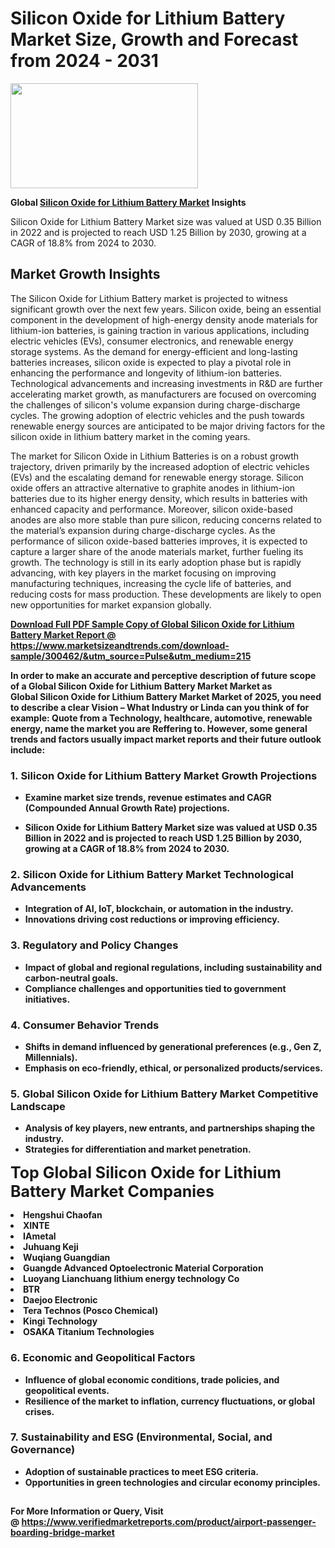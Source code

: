 <H1>Silicon Oxide for Lithium Battery Market Size, Growth and Forecast from 2024 - 2031</H1><img class="aligncenter size-medium wp-image-584254" src="https://thirdeyenews.in/wp-content/uploads/2024/09/Global-Market-Research-300x168.jpeg" alt="" width="300" height="168" /><p><strong>Global&nbsp;<a href="https://www.marketsizeandtrends.com/download-sample/300462/&amp;utm_source=Pulse&amp;utm_medium=215">Silicon Oxide for Lithium Battery Market</a> Insights</strong></p><p>Silicon Oxide for Lithium Battery Market size was valued at USD 0.35 Billion in 2022 and is projected to reach USD 1.25 Billion by 2030, growing at a CAGR of 18.8% from 2024 to 2030.</p><p><h2>Market Growth Insights</h2> <p>The Silicon Oxide for Lithium Battery market is projected to witness significant growth over the next few years. Silicon oxide, being an essential component in the development of high-energy density anode materials for lithium-ion batteries, is gaining traction in various applications, including electric vehicles (EVs), consumer electronics, and renewable energy storage systems. As the demand for energy-efficient and long-lasting batteries increases, silicon oxide is expected to play a pivotal role in enhancing the performance and longevity of lithium-ion batteries. Technological advancements and increasing investments in R&D are further accelerating market growth, as manufacturers are focused on overcoming the challenges of silicon's volume expansion during charge-discharge cycles. The growing adoption of electric vehicles and the push towards renewable energy sources are anticipated to be major driving factors for the silicon oxide in lithium battery market in the coming years.</p> <p><strong><a href="#"></a></strong></p> <p>The market for Silicon Oxide in Lithium Batteries is on a robust growth trajectory, driven primarily by the increased adoption of electric vehicles (EVs) and the escalating demand for renewable energy storage. Silicon oxide offers an attractive alternative to graphite anodes in lithium-ion batteries due to its higher energy density, which results in batteries with enhanced capacity and performance. Moreover, silicon oxide-based anodes are also more stable than pure silicon, reducing concerns related to the material’s expansion during charge-discharge cycles. As the performance of silicon oxide-based batteries improves, it is expected to capture a larger share of the anode materials market, further fueling its growth. The technology is still in its early adoption phase but is rapidly advancing, with key players in the market focusing on improving manufacturing techniques, increasing the cycle life of batteries, and reducing costs for mass production. These developments are likely to open new opportunities for market expansion globally.</p> <p><strong><a href="#"></p><p><span class=""><strong>Download Full PDF Sample Copy of Global Silicon Oxide for Lithium Battery Market Report</strong> @ <a href="https://www.marketsizeandtrends.com/download-sample/300462/&amp;utm_source=Pulse&amp;utm_medium=215" target="_blank">https://www.marketsizeandtrends.com/download-sample/300462/&amp;utm_source=Pulse&amp;utm_medium=215</a></span></p><p>In order to make an accurate and perceptive description of future scope of a Global&nbsp;Silicon Oxide for Lithium Battery Market Market as Global&nbsp;Silicon Oxide for Lithium Battery Market Market of 2025, you need to describe a clear Vision &ndash; What Industry or Linda can you think of for example: Quote from a Technology, healthcare, automotive, renewable energy, name the market you are Reffering to. However, some general trends and factors usually impact market reports and their future outlook include:</p><h3>1.&nbsp;<strong>Silicon Oxide for Lithium Battery Market Growth Projections</strong></h3><ul><li>Examine market size trends, revenue estimates and CAGR (Compounded Annual Growth Rate) projections.</li><li><p>Silicon Oxide for Lithium Battery Market size was valued at USD 0.35 Billion in 2022 and is projected to reach USD 1.25 Billion by 2030, growing at a CAGR of 18.8% from 2024 to 2030.</p></li></ul><h3>2.&nbsp;<strong>Silicon Oxide for Lithium Battery Market Technological Advancements</strong></h3><ul><li>Integration of AI, IoT, blockchain, or automation in the industry.</li><li>Innovations driving cost reductions or improving efficiency.</li></ul><h3>3.&nbsp;<strong>Regulatory and Policy Changes</strong></h3><ul><li>Impact of global and regional regulations, including sustainability and carbon-neutral goals.</li><li>Compliance challenges and opportunities tied to government initiatives.</li></ul><h3>4.&nbsp;<strong>Consumer Behavior Trends</strong></h3><ul><li>Shifts in demand influenced by generational preferences (e.g., Gen Z, Millennials).</li><li>Emphasis on eco-friendly, ethical, or personalized products/services.</li></ul><h3>5.&nbsp;<strong>Global Silicon Oxide for Lithium Battery Market Competitive Landscape</strong></h3><ul><li>Analysis of key players, new entrants, and partnerships shaping the industry.</li><li>Strategies for differentiation and market penetration.</li></ul><p data-pm-slice="1 1 []"><span style="color: inherit; font-family: inherit; font-size: 25px;">Top Global Silicon Oxide for Lithium Battery Market Companies</span></p><div class="" data-test-id=""><p><li>Hengshui Chaofan</li><li> XINTE</li><li> IAmetal</li><li> Juhuang Keji</li><li> Wuqiang Guangdian</li><li> Guangde Advanced Optoelectronic Material Corporation</li><li> Luoyang Lianchuang lithium energy technology Co</li><li> BTR</li><li> Daejoo Electronic</li><li> Tera Technos (Posco Chemical)</li><li> Kingi Technology</li><li> OSAKA Titanium Technologies</li></p></div><h3>6.&nbsp;<strong>Economic and Geopolitical Factors</strong></h3><ul><li>Influence of global economic conditions, trade policies, and geopolitical events.</li><li>Resilience of the market to inflation, currency fluctuations, or global crises.</li></ul><h3>7.&nbsp;<strong>Sustainability and ESG (Environmental, Social, and Governance)</strong></h3><ul><li>Adoption of sustainable practices to meet ESG criteria.</li><li>Opportunities in green technologies and circular economy principles.</li></ul><h2><strong style="font-size: 14px;">For More Information or Query, Visit @&nbsp;</strong><a style="background-color: #ffffff; font-size: 14px;" href="https://www.marketsizeandtrends.com/report/silicon-oxide-for-lithium-battery-market/" target="_blank">https://www.verifiedmarketreports.com/product/airport-passenger-boarding-bridge-market</a></h2>

